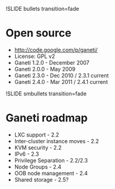 !SLIDE bullets transition=fade

# Open source #

* http://code.google.com/p/ganeti/
* License: GPL v2
* Ganeti 1.2.0 - December 2007
* Ganeti 2.0.0 - May 2009
* Ganeti 2.3.0 - Dec 2010 / 2.3.1 current
* Ganeti 2.4.0 - Mar 2011 / 2.4.1 current

!SLIDE smbullets transition=fade

# Ganeti roadmap #

* LXC support - 2.2
* Inter-cluster instance moves - 2.2
* KVM security - 2.2
* IPv6 - 2.3
* Privilege Separation - 2.2/2.3
* Node Groups - 2.4
* OOB node management - 2.4
* Shared storage - 2.5?
